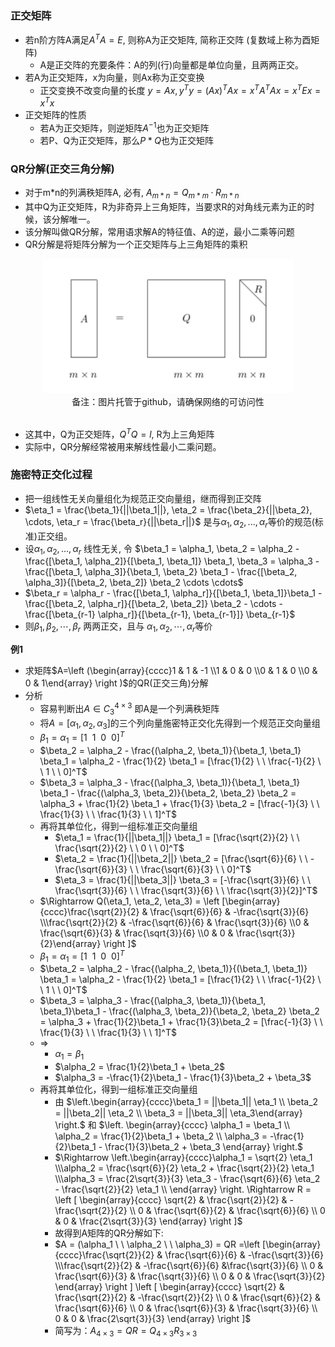 ### 正交矩阵

- 若n阶方阵A满足$A^TA = E$, 则称A为正交矩阵, 简称正交阵 (复数域上称为酉矩阵)
    * A是正交阵的充要条件：A的列(行)向量都是单位向量，且两两正交。
- 若A为正交矩阵，x为向量，则Ax称为正交变换
    * 正交变换不改变向量的长度 $y=Ax, y^Ty = (Ax)^TAx = x^TA^TAx = x^TEx = x^Tx$
- 正交矩阵的性质
    * 若A为正交矩阵，则逆矩阵$A^{-1}$也为正交矩阵
    * 若P、Q为正交矩阵，那么$P*Q$也为正交矩阵

### QR分解(正交三角分解)

- 对于m*n的列满秩矩阵A, 必有, $A_{m*n} = Q_{m*m} · R_{m*n}$
- 其中Q为正交矩阵，R为非奇异上三角矩阵，当要求R的对角线元素为正的时候，该分解唯一。
- 该分解叫做QR分解，常用语求解A的特征值、A的逆，最小二乘等问题
- QR分解是将矩阵分解为一个正交矩阵与上三角矩阵的乘积

<div align="center">
    <img width="400" src="../screenshot/5.68.jpg">
    <br />
    <div style="text-align:center">备注：图片托管于github，请确保网络的可访问性</div>
    <br />
</div>

- 这其中，Q为正交矩阵，$Q^TQ = l$, R为上三角矩阵
- 实际中，QR分解经常被用来解线性最小二乘问题。

### 施密特正交化过程

- 把一组线性无关向量组化为规范正交向量组，继而得到正交阵
- $\eta_1 = \frac{\beta_1}{||\beta_1||}, \eta_2 = \frac{\beta_2}{||\beta_2}, \cdots, \eta_r = \frac{\beta_r}{||\beta_r||}$ 是与$\alpha_1, \alpha_2, ..., \alpha_r$等价的规范(标准)正交组。
- 设$\alpha_1, \alpha_2, ..., \alpha_r$ 线性无关, 令 $\beta_1 = \alpha_1, \beta_2 = \alpha_2 - \frac{[\beta_1, \alpha_2]}{[\beta_1, \beta_1]} \beta_1, \beta_3 = \alpha_3 - \frac{[\beta_1, \alpha_3]}{\beta_1, \beta_2} \beta_1 - \frac{[\beta_2, \alpha_3]}{[\beta_2, \beta_2]} \beta_2 \cdots \cdots$
- $\beta_r = \alpha_r - \frac{[\beta_1, \alpha_r]}{[\beta_1, \beta_1]}\beta_1 - \frac{[\beta_2, \alpha_r]}{[\beta_2, \beta_2]} \beta_2 - \cdots - \frac{[\beta_{r-1} \alpha_r]}{[\beta_{r-1}, \beta_{r-1}]} \beta_{r-1}$
- 则$\beta_1, \beta_2, \cdots, \beta_r$ 两两正交，且与 $\alpha_1, \alpha_2, \cdots, \alpha_r$等价

**例1**

- 求矩阵$A=\left (\begin{array}{cccc}1 & 1 & -1 \\1 & 0 & 0 \\0 & 1 & 0 \\0 & 0 & 1\end{array} \right )$的QR(正交三角)分解
- 分析
    * 容易判断出$A \in C_3^{4×3}$ 即A是一个列满秩矩阵
    * 将$A = [\alpha_1, \alpha_2, \alpha_3]$的三个列向量施密特正交化先得到一个规范正交向量组
    * $\beta_1 = \alpha_1 = [1 \ \  1 \ \  0 \ \ 0]^T$
    * $\beta_2 = \alpha_2 - \frac{(\alpha_2, \beta_1)}{\beta_1, \beta_1} \beta_1 = \alpha_2 - \frac{1}{2} \beta_1 = [\frac{1}{2} \ \  \frac{-1}{2} \ \ 1 \ \ 0]^T$
    * $\beta_3 = \alpha_3 - \frac{(\alpha_3, \beta_1)}{\beta_1, \beta_1} \beta_1 - \frac{(\alpha_3, \beta_2)}{\beta_2, \beta_2} \beta_2 = \alpha_3 + \frac{1}{2} \beta_1 + \frac{1}{3} \beta_2 = [\frac{-1}{3} \ \ \frac{1}{3} \ \ \frac{1}{3} \ \ 1]^T$
    * 再将其单位化，得到一组标准正交向量组
        * $\eta_1 = \frac{1}{||\beta_1||} \beta_1 = [\frac{\sqrt{2}}{2} \ \ \frac{\sqrt{2}}{2} \ \ 0 \ \ 0]^T$
        * $\eta_2 = \frac{1}{||\beta_2||} \beta_2 = [\frac{\sqrt{6}}{6} \ \ -\frac{\sqrt{6}}{3} \ \ \frac{\sqrt{6}}{3} \ \ 0]^T$
        * $\eta_3 = \frac{1}{||\beta_3||} \beta_3 = [-\frac{\sqrt{3}}{6} \ \ \frac{\sqrt{3}}{6} \ \ \frac{\sqrt{3}}{6} \ \ \frac{\sqrt{3}}{2}]^T$
    * $\Rightarrow Q(\eta_1, \eta_2, \eta_3) = \left [\begin{array}{cccc}\frac{\sqrt{2}}{2} & \frac{\sqrt{6}}{6} & -\frac{\sqrt{3}}{6} \\\frac{\sqrt{2}}{2} & -\frac{\sqrt{6}}{6} & \frac{\sqrt{3}}{6} \\0 & \frac{\sqrt{6}}{3} & \frac{\sqrt{3}}{6} \\0 & 0 & \frac{\sqrt{3}}{2}\end{array} \right ]$
    * $\beta_1 = \alpha_1 = [1 \ \ 1 \ \ 0 \ \ 0]^T$
    * $\beta_2 = \alpha_2 - \frac{(\alpha_2, \beta_1)}{(\beta_1, \beta_1)} \beta_1 = \alpha_2 - \frac{1}{2} \beta_1 = [\frac{1}{2} \ \ \frac{-1}{2} \ \ 1 \ \ 0]^T$
    * $\beta_3 = \alpha_3 - \frac{(\alpha_3, \beta_1)}{\beta_1, \beta_1}\beta_1 - \frac{(\alpha_3, \beta_2)}{\beta_2, \beta_2} \beta_2 = \alpha_3 + \frac{1}{2}\beta_1 + \frac{1}{3}\beta_2 = [\frac{-1}{3} \ \ \frac{1}{3} \ \ \frac{1}{3} \ \ 1]^T$
    * $\Rightarrow$
        * $\alpha_1 = \beta_1$
        * $\alpha_2 = \frac{1}{2}\beta_1 + \beta_2$
        * $\alpha_3 = -\frac{1}{2}\beta_1 - \frac{1}{3}\beta_2 + \beta_3$
    * 再将其单位化，得到一组标准正交向量组
        * 由 $\left.\begin{array}{cccc}\beta_1 = ||\beta_1|| \eta_1 \\ \beta_2 = ||\beta_2|| \eta_2 \\ \beta_3 = ||\beta_3|| \eta_3\end{array} \right.$ 和 $\left. \begin{array}{cccc} \alpha_1 = \beta_1 \\ \alpha_2 = \frac{1}{2}\beta_1 + \beta_2 \\ \alpha_3 = -\frac{1}{2}\beta_1 - \frac{1}{3}\beta_2 + \beta_3 \end{array} \right.$
        * $\Rightarrow \left.\begin{array}{cccc}\alpha_1 = \sqrt{2} \eta_1 \\\alpha_2 = \frac{\sqrt{6}}{2} \eta_2 + \frac{\sqrt{2}}{2} \eta_1 \\\alpha_3 = \frac{2\sqrt{3}}{3} \eta_3 - \frac{\sqrt{6}}{6} \eta_2 - \frac{\sqrt{2}}{2} \eta_1 \\ \end{array} \right. \Rightarrow R = \left [ \begin{array}{cccc} \sqrt{2} & \frac{\sqrt{2}}{2} & -\frac{\sqrt{2}}{2} \\ 0 & \frac{\sqrt{6}}{2} & \frac{\sqrt{6}}{6} \\ 0 & 0 & \frac{2\sqrt{3}}{3} \end{array} \right ]$
        * 故得到A矩阵的QR分解如下:
        * $A = (\alpha_1 \ \  \alpha_2 \ \  \alpha_3) = QR =\left [\begin{array}{cccc}\frac{\sqrt{2}}{2} & \frac{\sqrt{6}}{6} & -\frac{\sqrt{3}}{6} \\\frac{\sqrt{2}}{2} & -\frac{\sqrt{6}}{6} &\frac{\sqrt{3}}{6} \\ 0 & \frac{\sqrt{6}}{3} & \frac{\sqrt{3}}{6} \\ 0 & 0 & \frac{\sqrt{3}}{2} \end{array}  \right ] \left [ \begin{array}{cccc} \sqrt{2} & \frac{\sqrt{2}}{2} & -\frac{\sqrt{2}}{2} \\ 0 & \frac{\sqrt{6}}{2} & \frac{\sqrt{6}}{6} \\ 0 & \frac{\sqrt{6}}{3} & \frac{\sqrt{3}}{6} \\ 0 & 0 & \frac{2\sqrt{3}}{3} \end{array}  \right ]$
        * 简写为：$A_{4×3} = QR = Q_{4×3} R_{3×3}$